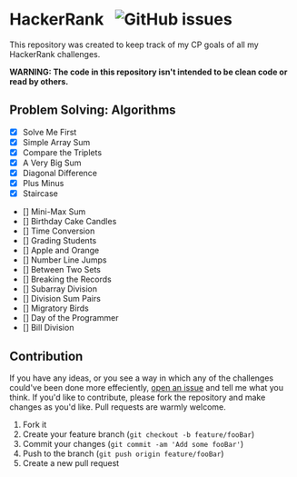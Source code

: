 # HackerRank   &nbsp;  ![GitHub issues](https://img.shields.io/github/issues/Codedreamer06/HackerRank)
This repository was created to keep track of my CP goals of all my HackerRank challenges.

**WARNING: The code in this repository isn't intended to be clean code or read by others.**

## Problem Solving: Algorithms

 - [x] Solve Me First
 - [x] Simple Array Sum
 - [x] Compare the Triplets
 - [x] A Very Big Sum
 - [x] Diagonal Difference
 - [x] Plus Minus
 - [x] Staircase
 - [] Mini-Max Sum
 - [] Birthday Cake Candles
 - [] Time Conversion
 - [] Grading Students
 - [] Apple and Orange
 - [] Number Line Jumps
 - [] Between Two Sets
 - [] Breaking the Records
 - [] Subarray Division
 - [] Division Sum Pairs
 - [] Migratory Birds
 - [] Day of the Programmer
 - [] Bill Division

## Contribution
If you have any ideas, or you see a way in which any of the challenges could've been done more effeciently,   [open an issue](https://github.com/CodeDreamer06/HackerRank/issues/new)  and tell me what you think. If you'd like to contribute, please fork the repository and make changes as you'd like. Pull requests are warmly welcome.
1. Fork it
2. Create your feature branch (`git checkout -b feature/fooBar`)
3. Commit your changes (`git commit -am 'Add some fooBar'`)
4. Push to the branch (`git push origin feature/fooBar`)
5. Create a new pull request